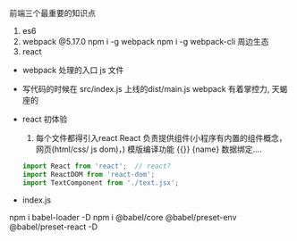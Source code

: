 前端三个最重要的知识点
1. es6
2. webpack
    @5.17.0
    npm i -g webpack
    npm i -g webpack-cli   周边生态
3. react

- webpack 处理的入口 js 文件

- 写代码的时候在 src/index.js 上线的dist/main.js
webpack 有着掌控力, 天蝎座的

- react 初体验
    1. 每个文件都得引入react
    React 负责提供组件(小程序有内置的组件概念，网页(html/css/ js dom)，)
        模版编译功能 {{}} {name} 数据绑定....
    ```js
    import React from 'react';  // react?
    import ReactDOM from 'react-dom';
    import TextComponent from './text.jsx';
    ```

- index.js 

npm i babel-loader -D
npm i @babel/core @babel/preset-env @babel/preset-react -D